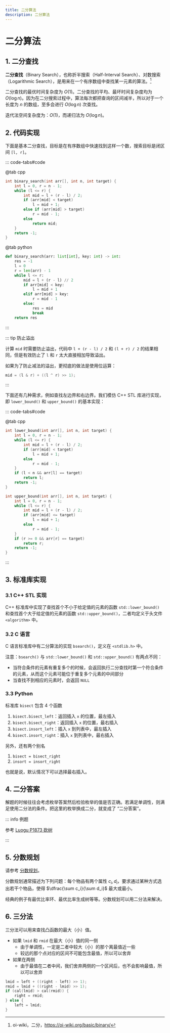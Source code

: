 ```yaml
---
title: 二分算法
description: 二分算法
---
```


# 二分算法

## 1. 二分查找

**二分查找**（Binary Search），也称折半搜索（Half-Interval Search）、对数搜索（Logarithmic Search），是用来在一个有序数组中查找某一元素的算法。[^1]

[^1]: oi-wiki，二分，<https://oi-wiki.org/basic/binary/>

二分查找的最优时间复杂度为 $O(1)$。二分查找的平均、最坏时间复杂度均为 $O(\log n)$。因为在二分搜索过程中，算法每次都把查询的区间减半，所以对于一个长度为 $n$ 的数组，至多会进行 $O(\log n)$ 次查找。

迭代法空间复杂度为：$O(1)$，而递归法为 $O(\log n)$。

## 2. 代码实现

下面是基本二分查找，目标是在有序数组中快速找到这样一个数，搜索目标是闭区间 `[l, r]`。

::: code-tabs#code

@tab cpp

```cpp
int binary_search(int arr[], int n, int target) {
    int l = 0, r = n - 1;
    while (l <= r) {
        int mid = l + (r - l) / 2;
        if (arr[mid] < target)
            l = mid + 1;
        else if (arr[mid] > target)
            r = mid - 1;
        else
            return mid;
    }
    return -1;
}
```

@tab python

```python
def binary_search(arr: list[int], key: int) -> int:
    res = -1
    l = 0
    r = len(arr) - 1
    while l <= r:
        mid = l + (r - l) // 2
        if arr[mid] < key:
            l = mid + 1
        elif arr[mid] > key:
            r = mid - 1
        else:
            res = mid
            break
    return res
```

:::

::: tip 防止溢出

计算 `mid` 时需要防止溢出，代码中 `l + (r - l) / 2` 和 `(l + r) / 2` 的结果相同，但是有效防止了 `l` 和 `r` 太大直接相加导致溢出。

如果为了防止减法的溢出，更彻底的做法是使用位运算：

```cpp
mid = (l & r) + ((l ^ r) >> 1);
```

:::

下面还有几种需求，例如查找左边界和右边界。我们模仿 C++ STL 库进行实现，即 `lower_bound()` 和 `upper_bound()` 的基本实现：

::: code-tabs#code

@tab cpp

```cpp
int lower_bound(int arr[], int n, int target) {
    int l = 0, r = n - 1;
    while (l <= r) {
        int mid = l + (r - l) / 2;
        if (arr[mid] < target)
            l = mid + 1;
        else
            r = mid - 1;
    }
    if (l < n && arr[l] == target)
        return l;
    return -1;
}

int upper_bound(int arr[], int n, int target) {
    int l = 0, r = n - 1;
    while (l <= r) {
        int mid = l + (r - l) / 2;
        if (arr[mid] <= target)
            l = mid + 1;
        else
            r = mid - 1;
    }
    if (r >= 0 && arr[r] == target)
        return r;
    return -1;
}
```

:::

## 3. 标准库实现

### 3.1 C++ STL 实现

C++ 标准库中实现了查找首个不小于给定值的元素的函数 `std::lower_bound()` 和查找首个大于给定值的元素的函数 `std::upper_bound()`，二者均定义于头文件 `<algorithm>` 中。

### 3.2 C 语言

C 语言标准库中有二分算法的实现 `bsearch()`，定义在 `<stdlib.h>` 中。

注意：`bsearch()` 与 `std::lower_bound()` 和 `std::upper_bound()` 有两点不同：
- 当符合条件的元素有重复多个的时候，会返回执行二分查找时第一个符合条件的元素，从而这个元素可能位于重复多个元素的中间部分
- 当查找不到相应的元素时，会返回 `NULL`

### 3.3 Python

标准库 `bisect` 包含 4 个函数
1. `bisect.bisect_left`：返回插入 `x` 的位置，最左插入
2. `bisect.bisect_right`：返回插入 `x` 的位置，最右插入
3. `bisect.insort_left`：插入 `x` 到列表中，最左插入
4. `bisect.insort_right`：插入 `x` 到列表中，最右插入

另外，还有两个别名
1. `bisect = bisect_right`
2. `insort = insort_right`

也就是说，默认情况下可以选择最右插入。

## 4. 二分答案

解题的时候往往会考虑枚举答案然后检验枚举的值是否正确。若满足单调性，则满足使用二分法的条件。把这里的枚举换成二分，就变成了 “二分答案”。

::: info 例题

参考 [Luogu P1873 砍树](https://www.luogu.com.cn/problem/P1873)

:::

## 5. 分数规划

请参考 [分数规划](https://oi-wiki.org/misc/frac-programming/)。

分数规划通常描述为下列问题：每个物品有两个属性 $c_i,\,d_i$，要求通过某种方式选出若干个物品，使得 $\dfrac{\sum c_i}{\sum d_i}$ 最大或最小。

经典的例子有最优比率环、最优比率生成树等等。分数规划可以用二分法来解决。

## 6. 三分法

三分法可以用来查找凸函数的最大（小）值。
- 如果 `lmid` 和 `rmid` 在最大（小）值的同一侧
    - 由于单调性，一定是二者中较大（小）的那个离最值近一些
    - 较远的那个点对应的区间不可能包含最值，所以可以舍弃
- 如果在两侧
    - 由于最值在二者中间，我们舍弃两侧的一个区间后，也不会影响最值，所以可以舍弃

```cpp
lmid = left + ((right - left) >> 1);
rmid = lmid + ((right - lmid) >> 1);
if (cal(lmid) > cal(rmid)) {
    right = rmid;
} else {
    left = lmid;
}
```
